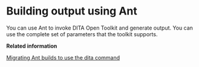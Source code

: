# Building output using Ant

You can use Ant to invoke DITA Open Toolkit and generate output. You can use the complete set of parameters that the toolkit supports.

**Related information**  


[Migrating Ant builds to use the dita command](migrating-ant-to-dita.md)

